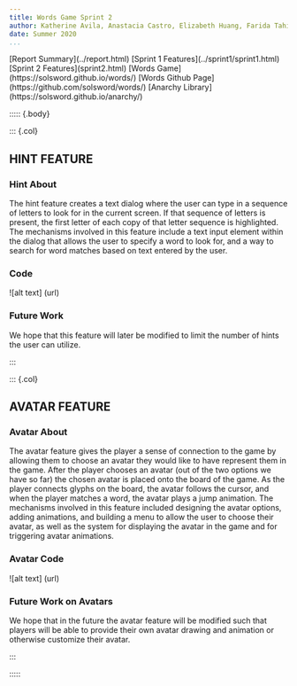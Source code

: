 ```yaml
---
title: Words Game Sprint 2
author: Katherine Avila, Anastacia Castro, Elizabeth Huang, Farida Tahiry, and Peter Mawhorter
date: Summer 2020
...
```


<nav>
[Report Summary](../report.html)
[Sprint 1 Features](../sprint1/sprint1.html)
[Sprint 2 Features](sprint2.html)
[Words Game](https://solsword.github.io/words/)
[Words Github Page](https://github.com/solsword/words/)
[Anarchy Library](https://solsword.github.io/anarchy/)
</nav>

::::: {.body}

::: {.col}

## HINT FEATURE

### Hint About

The hint feature creates a text dialog where the user can type in a sequence of letters to look for in the current screen. If that sequence of letters is present, the first letter of each copy of that letter sequence is highlighted. The mechanisms involved in this feature include a text input element within the dialog that allows the user to specify a word to look for, and a way to search for word matches based on text entered by the user.

### Code

![alt text] (url)

### Future Work

We hope that this feature will later be modified to limit the number of hints the user can utilize.

:::

::: {.col}

## AVATAR FEATURE

### Avatar About

The avatar feature gives the player a sense of connection to the game by allowing them to choose an avatar they would like to have represent them in the game. After the player chooses an avatar (out of the two options we have so far) the chosen avatar is placed onto the board of the game. As the player connects glyphs on the board, the avatar follows the cursor, and when the player matches a word, the avatar plays a jump animation. The mechanisms involved in this feature included designing the avatar options, adding animations, and building a menu to allow the user to choose their avatar, as well as the system for displaying the avatar in the game and for triggering avatar animations.

### Avatar Code

![alt text] (url)

### Future Work on Avatars

We hope that in the future the avatar feature will be modified such that players will be able to provide their own avatar drawing and animation or otherwise customize their avatar.

:::

:::::
